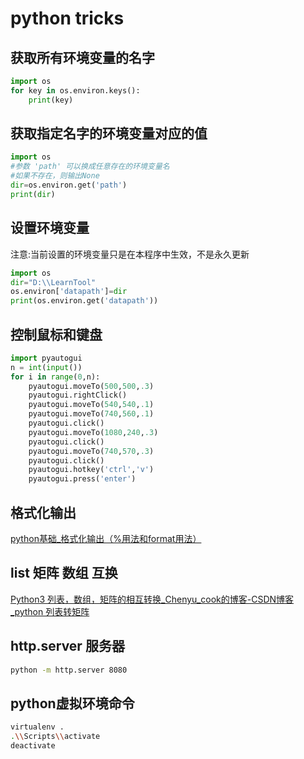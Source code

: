 # python tricks

## 获取所有环境变量的名字

```python
import os
for key in os.environ.keys():
    print(key)
```

## 获取指定名字的环境变量对应的值

```python
import os
#参数 'path' 可以换成任意存在的环境变量名
#如果不存在，则输出None
dir=os.environ.get('path')
print(dir)
```

## 设置环境变量

注意:当前设置的环境变量只是在本程序中生效，不是永久更新

```python
import os
dir="D:\\LearnTool"
os.environ['datapath']=dir
print(os.environ.get('datapath'))
```

## 控制鼠标和键盘

```python
import pyautogui
n = int(input())
for i in range(0,n):
    pyautogui.moveTo(500,500,.3)
    pyautogui.rightClick()
    pyautogui.moveTo(540,540,.1)
    pyautogui.moveTo(740,560,.1)
    pyautogui.click()
    pyautogui.moveTo(1080,240,.3)
    pyautogui.click()
    pyautogui.moveTo(740,570,.3)
    pyautogui.click()
    pyautogui.hotkey('ctrl','v')
    pyautogui.press('enter')
```

## 格式化输出

[python基础_格式化输出（%用法和format用法）](https://www.cnblogs.com/fat39/p/7159881.html)

## list 矩阵 数组 互换

[Python3 列表，数组，矩阵的相互转换_Chenyu_cook的博客-CSDN博客_python 列表转矩阵](https://blog.csdn.net/weixin_41947092/article/details/80182276)

## http.server 服务器

```bash
python -m http.server 8080
```

## python虚拟环境命令

```bash
virtualenv .
.\\Scripts\\activate
deactivate
```